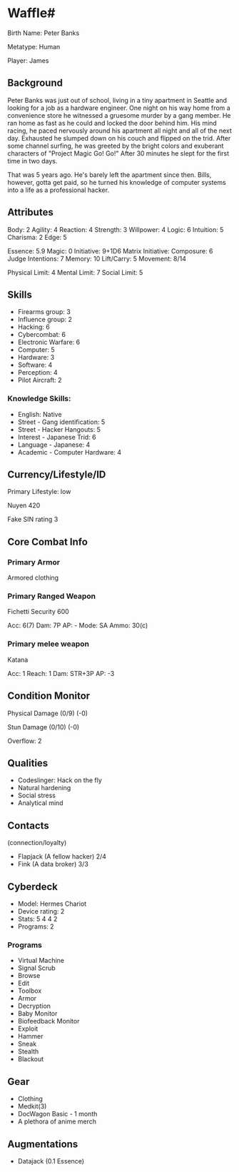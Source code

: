 # Waffle\# 

Birth Name: Peter Banks

Metatype: Human

Player: James

## Background

Peter Banks was just out of school, living in a tiny apartment in Seattle and looking for a job as a hardware engineer. One night on his way home from a convenience store he witnessed a gruesome murder by a gang member. He ran home as fast as he could and locked the door behind him. His mind racing, he paced nervously around his apartment all night and all of the next day. Exhausted he slumped down on his couch and flipped on the trid. After some channel surfing, he was greeted by the bright colors and exuberant characters of "Project Magic Go! Go!" After 30 minutes he slept for the first time in two days. 

That was 5 years ago. He's barely left the apartment since then. Bills, however, gotta get paid, so he turned his knowledge of computer systems into a life as a professional hacker. 

## Attributes

Body: 2
Agility: 4
Reaction: 4
Strength: 3
Willpower: 4
Logic: 6
Intuition: 5
Charisma: 2
Edge: 5

Essence: 5.9
Magic: 0
Initiative: 9+1D6 
Matrix Initiative:
Composure: 6
Judge Intentions: 7
Memory: 10
Lift/Carry: 5
Movement: 8/14

Physical Limit: 4
Mental Limit: 7
Social Limit: 5

## Skills

* Firearms group: 3
* Influence group: 2
* Hacking: 6
* Cybercombat: 6
* Electronic Warfare: 6
* Computer: 5
* Hardware: 3
* Software: 4
* Perception: 4
* Pilot Aircraft: 2

### Knowledge Skills:

* English: Native
* Street - Gang identification: 5
* Street - Hacker Hangouts: 5
* Interest - Japanese Trid: 6
* Language - Japanese: 4
* Academic - Computer Hardware: 4

## Currency/Lifestyle/ID

Primary Lifestyle: low

Nuyen 420

Fake SIN rating 3

## Core Combat Info

### Primary Armor

Armored clothing

### Primary Ranged Weapon

Fichetti Security 600

Acc: 6(7) Dam: 7P AP: - Mode: SA Ammo: 30(c)

### Primary melee weapon

Katana

Acc: 1 Reach: 1 Dam: STR+3P AP: -3

## Condition Monitor

Physical Damage (0/9) (-0)

Stun Damage (0/10) (-0)

Overflow: 2

## Qualities

* Codeslinger: Hack on the fly
* Natural hardening
* Social stress
* Analytical mind

## Contacts
(connection/loyalty)

* Flapjack (A fellow hacker) 2/4
* Fink (A data broker) 3/3

## Cyberdeck

* Model: Hermes Chariot
* Device rating: 2
* Stats: 5 4 4 2
* Programs: 2

### Programs

* Virtual Machine
* Signal Scrub
* Browse
* Edit
* Toolbox
* Armor
* Decryption
* Baby Monitor
* Biofeedback Monitor
* Exploit
* Hammer
* Sneak
* Stealth
* Blackout

## Gear

* Clothing
* Medkit(3) 
* DocWagon Basic - 1 month
* A plethora of anime merch

## Augmentations

* Datajack (0.1 Essence)


